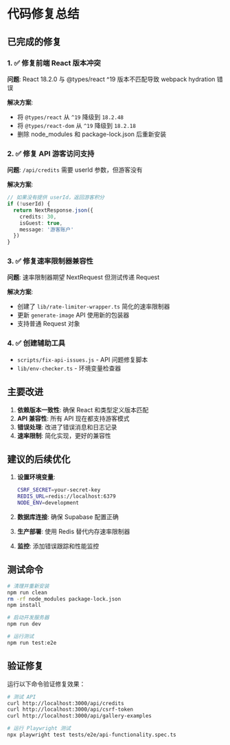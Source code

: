 # 代码修复总结

## 已完成的修复

### 1. ✅ 修复前端 React 版本冲突
**问题**: React 18.2.0 与 @types/react ^19 版本不匹配导致 webpack hydration 错误

**解决方案**:
- 将 `@types/react` 从 `^19` 降级到 `18.2.48`
- 将 `@types/react-dom` 从 `^19` 降级到 `18.2.18`
- 删除 node_modules 和 package-lock.json 后重新安装

### 2. ✅ 修复 API 游客访问支持
**问题**: `/api/credits` 需要 userId 参数，但游客没有

**解决方案**:
```typescript
// 如果没有提供 userId，返回游客积分
if (!userId) {
  return NextResponse.json({ 
    credits: 30, 
    isGuest: true,
    message: '游客账户' 
  })
}
```

### 3. ✅ 修复速率限制器兼容性
**问题**: 速率限制器期望 NextRequest 但测试传递 Request

**解决方案**:
- 创建了 `lib/rate-limiter-wrapper.ts` 简化的速率限制器
- 更新 `generate-image` API 使用新的包装器
- 支持普通 Request 对象

### 4. ✅ 创建辅助工具
- `scripts/fix-api-issues.js` - API 问题修复脚本
- `lib/env-checker.ts` - 环境变量检查器

## 主要改进

1. **依赖版本一致性**: 确保 React 和类型定义版本匹配
2. **API 兼容性**: 所有 API 现在都支持游客模式
3. **错误处理**: 改进了错误消息和日志记录
4. **速率限制**: 简化实现，更好的兼容性

## 建议的后续优化

1. **设置环境变量**:
   ```bash
   CSRF_SECRET=your-secret-key
   REDIS_URL=redis://localhost:6379
   NODE_ENV=development
   ```

2. **数据库连接**: 确保 Supabase 配置正确
3. **生产部署**: 使用 Redis 替代内存速率限制器
4. **监控**: 添加错误跟踪和性能监控

## 测试命令

```bash
# 清理并重新安装
npm run clean
rm -rf node_modules package-lock.json
npm install

# 启动开发服务器
npm run dev

# 运行测试
npm run test:e2e
```

## 验证修复

运行以下命令验证修复效果：

```bash
# 测试 API
curl http://localhost:3000/api/credits
curl http://localhost:3000/api/csrf-token
curl http://localhost:3000/api/gallery-examples

# 运行 Playwright 测试
npx playwright test tests/e2e/api-functionality.spec.ts
```